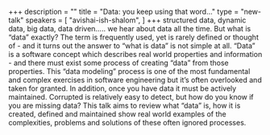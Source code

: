+++
description = ""
title = "Data: you keep using that word..."
type = "new-talk"
speakers = [
        "avishai-ish-shalom",
]
+++
structured data, dynamic data, big data, data driven….. we hear about data all the time. But what is “data” exactly? The term is frequently used, yet is rarely defined or thought of - and it turns out the answer to “what is data” is not simple at all. “Data” is a software concept which describes real world properties and information - and there must exist some process of creating “data” from those properties. This “data modeling” process is one of the most fundamental and complex exercises in software engineering but it’s often overlooked and taken for granted. In addition, once you have data it must be actively maintained. Corrupted is relatively easy to detect, but how do you know if you are missing data? This talk aims to review what “data” is, how it is created, defined and maintained show real world examples of the complexities, problems and solutions of these often ignored processes.